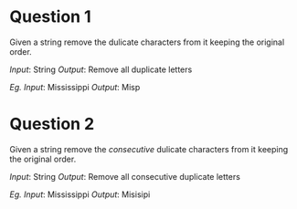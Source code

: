 # Question 1

Given a string remove the dulicate characters from it keeping the original order.

_Input_: String
_Output_: Remove all duplicate letters

*Eg.*
_Input_: Mississippi
_Output_: Misp


# Question 2

Given a string remove the _consecutive_ dulicate characters from it keeping the original order.

_Input_: String
_Output_: Remove all consecutive duplicate letters

*Eg.*
_Input_: Mississippi
_Output_: Misisipi